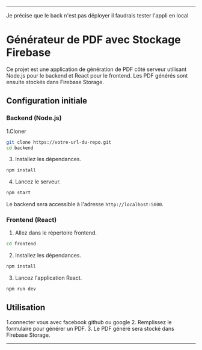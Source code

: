 

---
Je précise que le back n'est pas déployer il faudrais tester l'appli en local
# Générateur de PDF avec Stockage Firebase

Ce projet est une application de génération de PDF côté serveur utilisant Node.js pour le backend et React pour le frontend. Les PDF générés sont ensuite stockés dans Firebase Storage. 

## Configuration initiale

### Backend (Node.js)

1.Cloner

```bash
git clone https://votre-url-du-repo.git
cd backend
```

3. Installez les dépendances.

```bash
npm install
```



4. Lancez le serveur.

```bash
npm start
```

Le backend sera accessible à l'adresse `http://localhost:5000`.

### Frontend (React)

1. Allez dans le répertoire frontend.

```bash
cd frontend
```

2. Installez les dépendances.

```bash
npm install
```

3. Lancez l'application React.

```bash
npm run dev
```



## Utilisation

1.connecter vous avec facebook github ou google
2. Remplissez le formulaire pour générer un PDF.
3. Le PDF généré sera stocké dans Firebase Storage.

---
